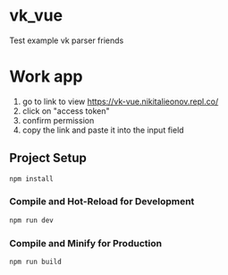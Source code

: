 # vk_vue

Test example vk parser friends

# Work app

1. go to link to view https://vk-vue.nikitalieonov.repl.co/
2. click on "access token"
3. confirm permission
4. copy the link and paste it into the input field

## Project Setup

```sh
npm install
```

### Compile and Hot-Reload for Development

```sh
npm run dev
```

### Compile and Minify for Production

```sh
npm run build
```
